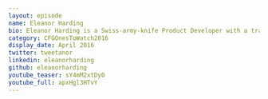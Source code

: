 ```yaml
---
layout: episode
name: Eleanor Harding
bio: Eleanor Harding is a Swiss-army-knife Product Developer with a track record of winning hackathons including TechCrunch Disrupt and the SA Microsoft Imagine Cup. She’s the founder of Rigby/Rose, a consultancy which turns big ideas into elegant products - currently working with the Open Space Agency on NASA’s Asteroid Grand Challenge
category: CFGOnesToWatch2016
display_date: April 2016
twitter: tweetanor
linkedin: eleanorharding
github: eleanorharding
youtube_teaser: sY4mM2xtDy0
youtube_full: apxHgl3HTvY
---
```

